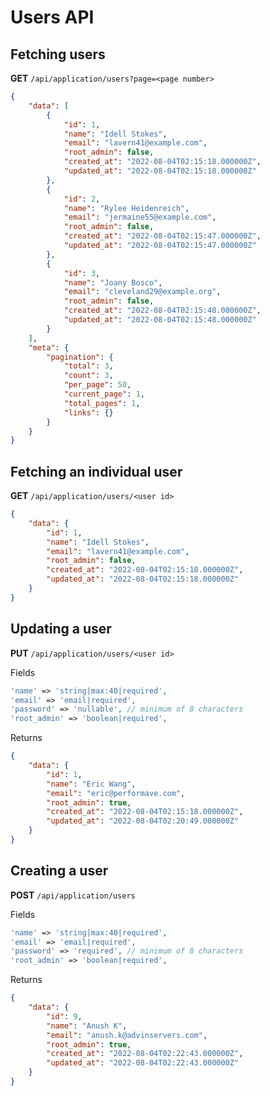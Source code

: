 # Users API

## Fetching users

**GET** `/api/application/users?page=<page number>`

```json
{
    "data": [
        {
            "id": 1,
            "name": "Idell Stokes",
            "email": "lavern41@example.com",
            "root_admin": false,
            "created_at": "2022-08-04T02:15:18.000000Z",
            "updated_at": "2022-08-04T02:15:18.000000Z"
        },
        {
            "id": 2,
            "name": "Rylee Heidenreich",
            "email": "jermaine55@example.com",
            "root_admin": false,
            "created_at": "2022-08-04T02:15:47.000000Z",
            "updated_at": "2022-08-04T02:15:47.000000Z"
        },
        {
            "id": 3,
            "name": "Joany Bosco",
            "email": "cleveland29@example.org",
            "root_admin": false,
            "created_at": "2022-08-04T02:15:48.000000Z",
            "updated_at": "2022-08-04T02:15:48.000000Z"
        }
    ],
    "meta": {
        "pagination": {
            "total": 3,
            "count": 3,
            "per_page": 50,
            "current_page": 1,
            "total_pages": 1,
            "links": {}
        }
    }
}
```

## Fetching an individual user

**GET** `/api/application/users/<user id>`

```json
{
    "data": {
        "id": 1,
        "name": "Idell Stokes",
        "email": "lavern41@example.com",
        "root_admin": false,
        "created_at": "2022-08-04T02:15:18.000000Z",
        "updated_at": "2022-08-04T02:15:18.000000Z"
    }
}
```

## Updating a user

**PUT** `/api/application/users/<user id>`

Fields
```php
'name' => 'string|max:40|required',
'email' => 'email|required',
'password' => 'nullable', // minimum of 8 characters
'root_admin' => 'boolean|required',
```

Returns
```json
{
    "data": {
        "id": 1,
        "name": "Eric Wang",
        "email": "eric@performave.com",
        "root_admin": true,
        "created_at": "2022-08-04T02:15:18.000000Z",
        "updated_at": "2022-08-04T02:20:49.000000Z"
    }
}
```

## Creating a user

**POST** `/api/application/users`

Fields
```php
'name' => 'string|max:40|required',
'email' => 'email|required',
'password' => 'required', // minimum of 8 characters
'root_admin' => 'boolean|required',
```

Returns
```json
{
    "data": {
        "id": 9,
        "name": "Anush K",
        "email": "anush.k@advinservers.com",
        "root_admin": true,
        "created_at": "2022-08-04T02:22:43.000000Z",
        "updated_at": "2022-08-04T02:22:43.000000Z"
    }
}
```
